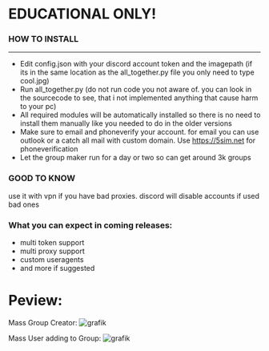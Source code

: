 # EDUCATIONAL ONLY! 
### HOW TO INSTALL
-----------------------------------
- Edit config.json with your discord account token and the imagepath (if its in the same location as the all_together.py file you only need to type cool.jpg)
- Run all_together.py (do not run code you not aware of. you can look in the sourcecode to see, that i not implemented anything that cause harm to your pc)
- All required modules will be automatically installed so there is no need to install them manually like you needed to do in the older versions
- Make sure to email and phoneverify your account. for email you can use outlook or a catch all mail with custom domain. Use https://5sim.net for phoneverification
- Let the group maker run for a day or two so can get around 3k groups

### GOOD TO KNOW
use it with vpn if you have bad proxies. discord will disable accounts if used bad ones

### What you can expect in coming releases:
- multi token support
- multi proxy support
- custom useragents
- and more if suggested

# Peview:
Mass Group Creator:
![grafik](https://user-images.githubusercontent.com/94435104/142742029-13d6ff95-8f06-4963-a361-6d510b66b9a5.png)


Mass User adding to Group:
![grafik](https://user-images.githubusercontent.com/94435104/142741984-7fff9fe8-f310-4387-80f8-fe3eb4952290.png)
